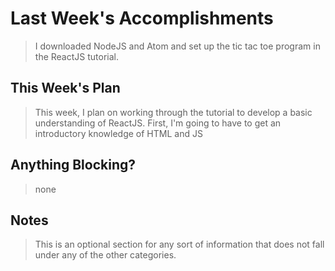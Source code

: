 # Last Week's Accomplishments
 > I downloaded NodeJS and Atom and set up the tic tac toe program in the ReactJS tutorial.
 
 ## This Week's Plan
 > This week, I plan on working through the tutorial to develop a basic understanding of ReactJS. First, I'm going to have to get an 
 introductory knowledge of HTML and JS
 ## Anything Blocking?
 > none
 ## Notes
 > This is an optional section for any sort of information that does not fall under any of the other categories.
